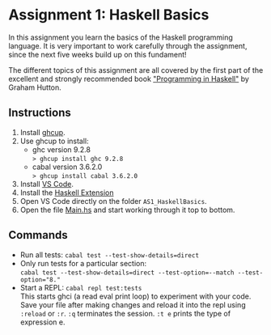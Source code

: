 # Assignment 1: Haskell Basics

In this assignment you learn the basics of the Haskell programming language.
It is very important to work carefully through the assignment, since the next five weeks build
up on this fundament!

The different topics of this assignment are all covered by the first part of the excellent and strongly recommended book ["Programming in Haskell"](https://www.cs.nott.ac.uk/~pszgmh/pih.html) by Graham Hutton.

## Instructions
1. Install [ghcup](https://www.haskell.org/ghcup/).
2. Use ghcup to install: 
   - ghc version 9.2.8 \
   `> ghcup install ghc 9.2.8`
   - cabal version 3.6.2.0 \
   `> ghcup install cabal 3.6.2.0`
3. Install [VS Code](https://code.visualstudio.com/).
4. Install the [Haskell Extension](https://marketplace.visualstudio.com/items?itemName=haskell.haskell)
5. Open VS Code directly on the folder `AS1_HaskellBasics`.
6. Open the file [Main.hs](./Main.hs) and start working through it top to bottom.

## Commands
- Run all tests: `cabal test --test-show-details=direct`
- Only run tests for a particular section:\
   `cabal test --test-show-details=direct --test-option=--match --test-option="8."`
- Start a REPL: `cabal repl test:tests` \
This starts ghci (a read eval print loop) to experiment with your code.
Save your file after making changes and reload it into the repl using `:reload` or `:r`.
`:q` terminates the session.
`:t e` prints the type of expression e.
